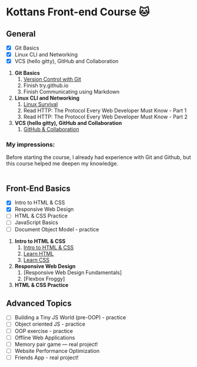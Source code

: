 # Kottans Front-end Course :cat:
 ## General
- [x] Git Basics
- [x] Linux CLI and Networking
- [x] VCS (hello gitty), GitHub and Collaboration
1. **Git Basics**
      1. [ Version Control with Git ](task_0/screenshot_vcg_course.jpg)
      2. Finish try.github.io
      3. Finish Communicating using Markdown
2. **Linux CLI and Networking**
      1. [Linux Survival](task_1/screenshot_linux_survival.jpg)
      2. Read HTTP: The Protocol Every Web Developer Must Know - Part 1
      3. Read HTTP: The Protocol Every Web Developer Must Know - Part 2
3. **VCS (hello gitty), GitHub and Collaboration**
      1. [GitHub & Collaboration](task_2/screenshot_git_collaboration.jpg)  
### My impressions:
Before starting the course, I already had experience with Git and Github, but this course helped me deepen my knowledge.  
<br />
## Front-End Basics
- [x] Intro to HTML & CSS
- [x] Responsive Web Design
- [ ] HTML & CSS Practice
- [ ] JavaScript Basics
- [ ] Document Object Model - practice
1. **Intro to HTML & CSS**
      1. [Intro to HTML & CSS](task_html_css_intro/screenshot_intro_html_css.jpg)
      2. [Learn HTML](task_html_css_intro/screenshot_learn_html.jpg)
      3. [Learn CSS](task_html_css_intro/screenshot_learn_css.jpg)
2. **Responsive Web Design**
      1. [Responsive Web Design Fundamentals]
      2. [Flexbox Froggy]
3. **HTML & CSS Practice**

## Advanced Topics
- [ ] Building a Tiny JS World (pre-OOP) - practice
- [ ] Object oriented JS - practice
- [ ] OOP exercise - practice
- [ ] Offline Web Applications
- [ ] Memory pair game — real project!
- [ ] Website Performance Optimization
- [ ] Friends App - real project!
